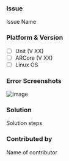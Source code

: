 ### Issue

Issue Name

### Platform & Version

- [ ] Unit (V XX)
- [ ] ARCore (V XX)
- [ ] Linux OS

### Error Screenshots
![image](https://user-images.githubusercontent.com/43271546/110142804-8fa33300-7dfc-11eb-9a7b-5e0e05a19f00.png)

### Solution

Solution steps

### Contributed by

Name of contributor
